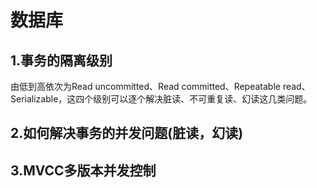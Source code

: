# 数据库

## 1.事务的隔离级别

由低到高依次为Read uncommitted、Read committed、Repeatable read、Serializable，这四个级别可以逐个解决脏读、不可重复读、幻读这几类问题。

## 2.如何解决事务的并发问题(脏读，幻读)

## 3.MVCC多版本并发控制

